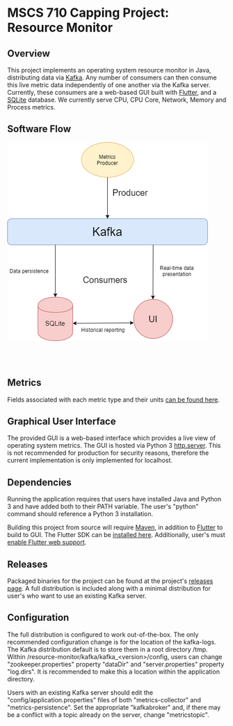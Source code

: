 # MSCS 710 Capping Project: Resource Monitor

## Overview

This project implements an operating system resource monitor in Java, distributing 
data via [Kafka](https://kafka.apache.org/). Any number of consumers can then consume this live metric data 
independently of one another via the Kafka server. Currently, these consumers are 
a web-based GUI built with [Flutter](https://flutter.dev/docs), and a [SQLite](https://www.sqlite.org/index.html) 
database. We currently serve CPU, CPU Core, Network, Memory and Process metrics. 


## Software Flow

![alt text](https://github.com/jonathansavas/marist-mscs710-capping-project/blob/master/docs/images/software-flow.png)</br></br></br></br>


## Metrics

Fields associated with each metric type and their units [can be found here](https://github.com/jonathansavas/marist-mscs710-capping-project/blob/master/docs/apidocs/edu/marist/mscs710/metricscollector/metric/Fields.html).


## Graphical User Interface

The provided GUI is a web-based interface which provides a live view of operating system metrics.
The GUI is hosted via Python 3 [http.server](https://docs.python.org/3/library/http.server.html). This
is not recommended for production for security reasons, therefore the current implementation is only
implemented for localhost.


## Dependencies

Running the application requires that users have installed Java and Python 3 and
have added both to their PATH variable. The user's "python" command should reference
a Python 3 installation.

Building this project from source will require [Maven](http://maven.apache.org/), 
in addition to [Flutter](https://flutter.dev/docs) to build to GUI. The Flutter SDK
can be [installed here](https://flutter.dev/docs/get-started/install). Additionally,
user's must [enable Flutter web support](https://flutter.dev/docs/get-started/web).


## Releases

Packaged binaries for the project can be found at the project's [releases page](https://github.com/jonathansavas/marist-mscs710-capping-project/releases). 
A full distribution is included along with a minimal distribution for user's who want
to use an existing Kafka server.


## Configuration

The full distribution is configured to work out-of-the-box. The only recommended configuration
change is for the location of the kafka-logs. The Kafka distribution default is to store
them in a root directory /tmp. Within /resource-monitor/kafka/kafka_&lt;version&gt;/config, users can
change "zookeeper.properties" property "dataDir" and "server.properties" property "log.dirs". It
is recommended to make this a location within the application directory.

Users with an existing Kafka server should edit the "config/application.properties" files of both
"metrics-collector" and "metrics-persistence". Set the appropriate "kafkabroker" and, if there may
be a conflict with a topic already on the server, change "metricstopic".
